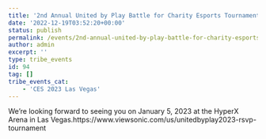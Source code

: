 ```yaml
---
title: '2nd Annual United by Play Battle for Charity Esports Tournament'
date: '2022-12-19T03:52:20+00:00'
status: publish
permalink: /events/2nd-annual-united-by-play-battle-for-charity-esports-tournament
author: admin
excerpt: ''
type: tribe_events
id: 94
tag: []
tribe_events_cat:
    - 'CES 2023 Las Vegas'
---
```

<div class="tribe-common-g-row tribe-events-calendar-list__event-row"><div class="tribe-events-calendar-list__event-wrapper tribe-common-g-col"><article class="tribe-events-calendar-list__event tribe-common-g-row tribe-common-g-row--gutters post-54705 tribe_events type-tribe_events status-publish hentry"><div class="tribe-events-calendar-list__event-details tribe-common-g-col"><div class="tribe-events-calendar-list__event-description tribe-common-b2 tribe-common-a11y-hidden">We’re looking forward to seeing you on January 5, 2023 at the HyperX Arena in Las Vegas.https://www.viewsonic.com/us/unitedbyplay2023-rsvp-tournament

</div></div></article></div></div><div class="tribe-common-g-row tribe-events-calendar-list__event-row"><div class="tribe-events-calendar-list__event-wrapper tribe-common-g-col"><article class="tribe-events-calendar-list__event tribe-common-g-row tribe-common-g-row--gutters post-55382 tribe_events type-tribe_events status-publish hentry"><div class="tribe-events-calendar-list__event-details tribe-common-g-col"></div></article></div></div>
